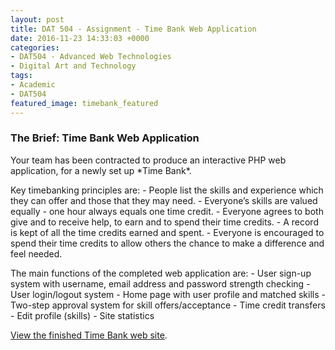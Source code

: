 ```yaml
---
layout: post
title: DAT 504 - Assignment - Time Bank Web Application
date: 2016-11-23 14:33:03 +0000
categories:
- DAT504 - Advanced Web Technologies
- Digital Art and Technology
tags:
- Academic
- DAT504
featured_image: timebank_featured
---
```

<h3>The Brief: Time Bank Web Application</h3>
Your team has been contracted to produce an interactive PHP web application, for a newly set up *Time Bank*.

Key timebanking principles are:
 	- People list the skills and experience which they can offer and those that they may need.
 	- Everyone’s skills are valued equally - one hour always equals one time credit.
 	- Everyone agrees to both give and to receive help, to earn and to spend their time credits.
 	- A record is kept of all the time credits earned and spent.
 	- Everyone is encouraged to spend their time credits to allow others the chance to make a difference and feel needed.

The main functions of the completed web application are:
 	- User sign-up system with username, email address and password strength checking
 	- User login/logout system
 	- Home page with user profile and matched skills
 	- Two-step approval system for skill offers/acceptance
 	- Time credit transfers
 	- Edit profile (skills)
 	- Site statistics

<a href="http://www.circleseven.co.uk/dat504">View the finished Time Bank web site</a>.